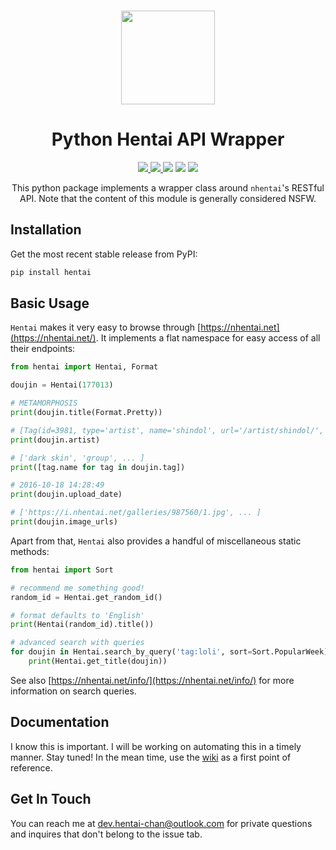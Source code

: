 <div align="center">
  <img height="150" style="margin-top:15px" src="https://raw.githubusercontent.com/hentai-chan/hentai/master/docs/hentai.svg">
</div>

<h1 align="center">Python Hentai API Wrapper</h1>

<p align="center">
    <a href="https://github.com/hentai-chan/hentai/actions?query=workflow%3ACI">
        <img src="https://github.com/hentai-chan/hentai/workflows/CI/badge.svg">
    </a>
    <a href="https://pypi.org/project/hentai/">
        <img src="https://github.com/hentai-chan/hentai/workflows/PyPI/badge.svg">
    </a>
    <img src="https://img.shields.io/pypi/v/hentai?color=blue&label=Release">
    <img src="https://img.shields.io/badge/Python-3.7%20%7C%203.8-blue">
    <a href="https://www.gnu.org/licenses/gpl-3.0.en.html">
        <img src="https://img.shields.io/badge/License-GPLv3-blue.svg">
    </a>
</p>

<p align="center">
This python package implements a wrapper class around <code>nhentai</code>'s
RESTful API. Note that the content of this module is generally considered NSFW.
</p>

## Installation

Get the most recent stable release from PyPI:

```bash
pip install hentai
```

## Basic Usage

`Hentai` makes it very easy to browse through [https://nhentai.net](https://nhentai.net/).
It implements a flat namespace for easy access of all their endpoints:

```python
from hentai import Hentai, Format

doujin = Hentai(177013)

# METAMORPHOSIS
print(doujin.title(Format.Pretty))

# [Tag(id=3981, type='artist', name='shindol', url='/artist/shindol/', count=279)]
print(doujin.artist)

# ['dark skin', 'group', ... ]
print([tag.name for tag in doujin.tag])

# 2016-10-18 14:28:49
print(doujin.upload_date)

# ['https://i.nhentai.net/galleries/987560/1.jpg', ... ]
print(doujin.image_urls)
```

Apart from that, `Hentai` also provides a handful of miscellaneous static methods:

```python
from hentai import Sort

# recommend me something good!
random_id = Hentai.get_random_id()

# format defaults to 'English'
print(Hentai(random_id).title())

# advanced search with queries
for doujin in Hentai.search_by_query('tag:loli', sort=Sort.PopularWeek):
    print(Hentai.get_title(doujin))
```

See also [https://nhentai.net/info/](https://nhentai.net/info/) for more information
on search queries.

## Documentation

I know this is important. I will be working on automating this in a timely manner.
Stay tuned! In the mean time, use the [wiki](https://github.com/hentai-chan/hentai/wiki)
as a first point of reference.

## Get In Touch

You can reach me at [dev.hentai-chan@outlook.com](mailto:dev.hentai-chan@outlook.com)
for private questions and inquires that don't belong to the issue tab.
